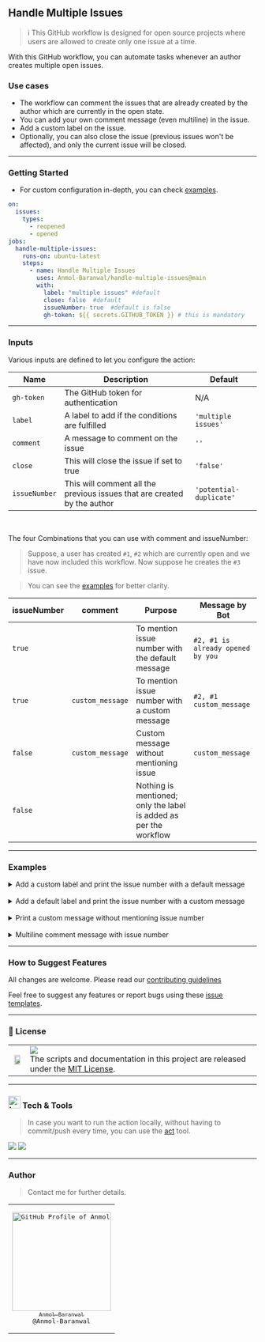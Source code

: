 ## Handle Multiple Issues

> ℹ️ This GitHub workflow is designed for open source projects where users are allowed to create only one issue at a time.

With this GitHub workflow, you can automate tasks whenever an author creates multiple open issues.

### Use cases

- The workflow can comment the issues that are already created by the author which are currently in the open state.
- You can add your own comment message (even multiline) in the issue.
- Add a custom label on the issue.
- Optionally, you can also close the issue (previous issues won't be affected), and only the current issue will be closed.

---

### Getting Started

- For custom configuration in-depth, you can check [examples](#examples).

```yml
on:
  issues:
    types:
      - reopened
      - opened
jobs:
  handle-multiple-issues:
    runs-on: ubuntu-latest
    steps:
      - name: Handle Multiple Issues
        uses: Anmol-Baranwal/handle-multiple-issues@main
        with:
          label: "multiple issues" #default
          close: false  #default
          issueNumber: true  #default is false
          gh-token: ${{ secrets.GITHUB_TOKEN }} # this is mandatory
```

---

### Inputs

Various inputs are defined to let you configure the action:

| Name | Description | Default |
| ---- | ----------- | ------- |
| `gh-token` | The GitHub token for authentication | N/A |
| `label` | A label to add if the conditions are fulfilled | `'multiple issues'` |
| `comment` | A message to comment on the issue | `''` |
| `close` | This will close the issue if set to true | `'false'` |
| `issueNumber` | This will comment all the previous issues that are created by the author | `'potential-duplicate'` |

<br>

The four Combinations that you can use with comment and issueNumber:

> Suppose, a user has created `#1`, `#2` which are currently open and we have now included this workflow. Now suppose he creates the `#3` issue.

> You can see the [examples](#examples) for better clarity.

| issueNumber | comment | Purpose | Message by Bot |
| ----------- | ------- | ------- | -------------- |
| `true` |  | To mention issue number with the default message | `#2, #1 is already opened by you` |
| `true` | `custom_message` | To mention issue number with a custom message | `#2, #1 custom_message` |
| `false` | `custom_message` | Custom message without mentioning issue | `custom_message` |
| `false` |  | Nothing is mentioned; only the label is added as per the workflow | |


---

### Examples

<details>
  <summary>Add a custom label and print the issue number with a default message</summary>

```yml
uses: Anmol-Baranwal/handle-multiple-issues@main
with:
  label: "up for grabs" #default is 'multiple issues'
  close: false  #default
  issueNumber: true  #default is false
  gh-token: ${{ secrets.GITHUB_TOKEN }}
```
  
</details>

<br>

<details>
  <summary>Add a default label and print the issue number with a custom message</summary>
  
```yml
uses: Anmol-Baranwal/handle-multiple-issues@main
with:
  # label 'multiple issues' will be added
  comment: 'custom message'
  issueNumber: true
  gh-token: ${{ secrets.GITHUB_TOKEN }} # this is mandatory
```
  
</details>

<br>

<details>
  <summary>Print a custom message without mentioning issue number</summary>
  
```yml
uses: Anmol-Baranwal/handle-multiple-issues@main
with:
  label: "multiple issues" #default
  comment: 'custom message'
  gh-token: ${{ secrets.GITHUB_TOKEN }} # this is mandatory
```
  
</details>

<br>

<details>
  <summary>Multiline comment message with issue number</summary>
  
```yml
uses: Anmol-Baranwal/handle-multiple-issues@main
with:
  label: "multiple issues" #default
  comment: |
    'custom message1'
    'custom message2'
  issueNumber: true  #default is false
  gh-token: ${{ secrets.GITHUB_TOKEN }} # this is mandatory

#  Suppose #1 is already created by the author.
#  Output
#  #1 custom message1
#  custom message2
```

</details>

---

### How to Suggest Features

All changes are welcome. Please read our [contributing guidelines](Contributing.md)

Feel free to suggest any features or report bugs using these [issue templates](https://github.com/Anmol-Baranwal/handle-multiple-issues/issues/new/choose).

---

### 📝 License

<table>
  <tr>
     <td>
       <p align="center"> <img src="https://github.com/rupali-codes/LinksHub/assets/66154908/65ae0c03-9cad-47a6-80b8-23c91cd2ac4e" width="80%"></img>
    </td>
    <td> 
      <img src="https://img.shields.io/badge/License-MIT-yellow.svg"/> <br> 
The scripts and documentation in this project are released under the <a href="./LICENSE">MIT License</a>. <img width=2300/>
    </td>
  </tr>
</table>

---

### <img src="https://user-images.githubusercontent.com/74038190/221857984-5bf77e81-6f65-4502-a7c8-f29a978efb3f.png" alt="bullseye" width="25" /> Tech & Tools

> In case you want to run the action locally, without having to commit/push every time, you can use the [act](https://github.com/nektos/act) tool.

<img src="https://img.shields.io/badge/TypeScript-007ACC?style=for-the-badge&logo=typescript&logoColor=white" /> <img src="https://img.shields.io/badge/GitHub_Actions-2088FF?style=for-the-badge&logo=github-actions&logoColor=white" />

---

### Author 

> Contact me for further details.

<table>
<td align="center" width="200"><pre><a href="https://github.com/Anmol-Baranwal"><img src="https://avatars.githubusercontent.com/u/74038190?v=4" width="200" alt="GitHub Profile of Anmol Baranwal" /><br><sub>Anmol Baranwal</sub></a><br>@Anmol-Baranwal</pre></td>
</table>
